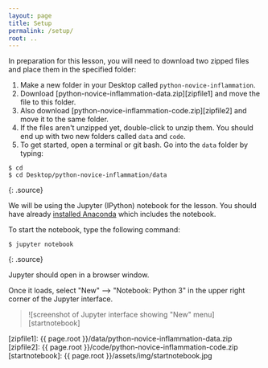 ```yaml
---
layout: page
title: Setup
permalink: /setup/
root: ..
---
```


In preparation for this lesson, you will need to download two zipped files and place them in the specified folder:

1. Make a new folder in your Desktop called `python-novice-inflammation`.
2. Download [python-novice-inflammation-data.zip][zipfile1] and move the file to this folder.
3. Also download [python-novice-inflammation-code.zip][zipfile2] and move it to the same folder.
4. If the files aren't unzipped yet, double-click to unzip them. You should end up with
two new folders called `data` and `code`.
5. To get started, open a terminal or git bash. Go into the `data` folder by typing:

~~~
$ cd
$ cd Desktop/python-novice-inflammation/data
~~~
{: .source}

We will be using the Jupyter (IPython) notebook for the lesson. You should have already
[installed Anaconda](http://swcarpentry.github.io/workshop-template/#python)
which includes the notebook.

To start the notebook, type the following command:

~~~
$ jupyter notebook
~~~
{: .source}

Jupyter should open in a browser window. 

Once it loads, select "New" --> "Notebook: Python 3" in the upper right corner of the Jupyter interface.

> ![screenshot of Jupyter interface showing "New" menu][startnotebook]

[zipfile1]: {{ page.root }}/data/python-novice-inflammation-data.zip
[zipfile2]: {{ page.root }}/code/python-novice-inflammation-code.zip
[startnotebook]: {{ page.root }}/assets/img/startnotebook.jpg